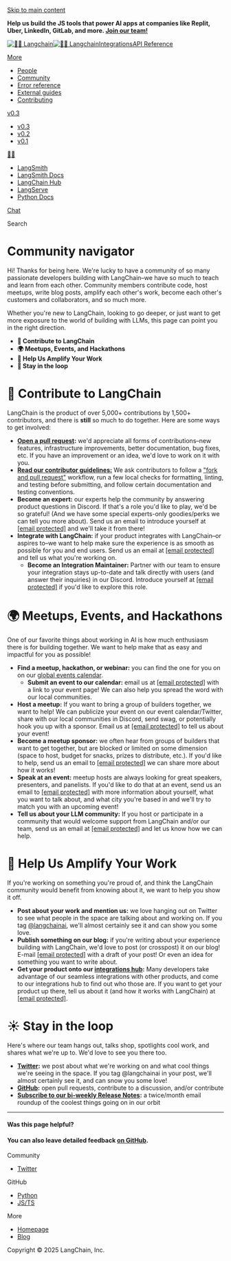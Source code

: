 [Skip to main content](#%5F%5Fdocusaurus%5FskipToContent%5Ffallback)

**Help us build the JS tools that power AI apps at companies like Replit, Uber, LinkedIn, GitLab, and more. [Join our team!](https://jobs.ashbyhq.com/langchain/05efa205-8560-43fd-bfcc-3f7697561cfb?utm%5Fsource=https%3A%2F%2Fjs.langchain.com%2F&utm%5Fcampaign=langchainjs%5Fdocs)**

[![🦜️🔗 Langchain](/img/brand/wordmark.png)![🦜️🔗 Langchain](/img/brand/wordmark-dark.png)](/)[Integrations](/docs/integrations/platforms/)[API Reference](https://v03.api.js.langchain.com)

[More](#)
* [People](/docs/people/)
* [Community](/docs/community)
* [Error reference](/docs/troubleshooting/errors)
* [External guides](/docs/additional%5Fresources/tutorials)
* [Contributing](/docs/contributing)

[v0.3](#)
* [v0.3](/docs/introduction)
* [v0.2](https://js.langchain.com/v0.2/docs/introduction)
* [v0.1](https://js.langchain.com/v0.1/docs/get%5Fstarted/introduction)

[🦜🔗](#)
* [LangSmith](https://smith.langchain.com)
* [LangSmith Docs](https://docs.smith.langchain.com)
* [LangChain Hub](https://smith.langchain.com/hub)
* [LangServe](https://github.com/langchain-ai/langserve)
* [Python Docs](https://python.langchain.com/)

[Chat](https://chatjs.langchain.com)[](https://github.com/langchain-ai/langchainjs)

Search

# Community navigator

Hi! Thanks for being here. We're lucky to have a community of so many passionate developers building with LangChain–we have so much to teach and learn from each other. Community members contribute code, host meetups, write blog posts, amplify each other's work, become each other's customers and collaborators, and so much more.

Whether you're new to LangChain, looking to go deeper, or just want to get more exposure to the world of building with LLMs, this page can point you in the right direction.

* **🦜 Contribute to LangChain**
* **🌍 Meetups, Events, and Hackathons**
* **📣 Help Us Amplify Your Work**
* **💬 Stay in the loop**

# 🦜 Contribute to LangChain

LangChain is the product of over 5,000+ contributions by 1,500+ contributors, and there is **still** so much to do together. Here are some ways to get involved:

* **[Open a pull request](https://github.com/langchain-ai/langchainjs/issues):** we'd appreciate all forms of contributions–new features, infrastructure improvements, better documentation, bug fixes, etc. If you have an improvement or an idea, we'd love to work on it with you.
* **[Read our contributor guidelines:](https://github.com/langchain-ai/langchainjs/blob/main/CONTRIBUTING.md)** We ask contributors to follow a ["fork and pull request"](https://docs.github.com/en/get-started/quickstart/contributing-to-projects) workflow, run a few local checks for formatting, linting, and testing before submitting, and follow certain documentation and testing conventions.
* **Become an expert:** our experts help the community by answering product questions in Discord. If that's a role you'd like to play, we'd be so grateful! (And we have some special experts-only goodies/perks we can tell you more about). Send us an email to introduce yourself at [\[email protected\]](/cdn-cgi/l/email-protection#ff979a939390bf939e91989c979e9691d19b9a89) and we'll take it from there!
* **Integrate with LangChain:** if your product integrates with LangChain–or aspires to–we want to help make sure the experience is as smooth as possible for you and end users. Send us an email at [\[email protected\]](/cdn-cgi/l/email-protection#92faf7fefefdd2fef3fcf5f1faf3fbfcbcf6f7e4) and tell us what you're working on.  
   * **Become an Integration Maintainer:** Partner with our team to ensure your integration stays up-to-date and talk directly with users (and answer their inquiries) in our Discord. Introduce yourself at [\[email protected\]](/cdn-cgi/l/email-protection#2a424f4646456a464b444d49424b4344044e4f5c) if you'd like to explore this role.

# 🌍 Meetups, Events, and Hackathons

One of our favorite things about working in AI is how much enthusiasm there is for building together. We want to help make that as easy and impactful for you as possible!

* **Find a meetup, hackathon, or webinar:** you can find the one for you on on our [global events calendar](https://mirror-feeling-d80.notion.site/0bc81da76a184297b86ca8fc782ee9a3?v=0d80342540df465396546976a50cfb3f).  
   * **Submit an event to our calendar:** email us at [\[email protected\]](/cdn-cgi/l/email-protection#ef8a998a819b9caf838e81888c878e8681c18b8a99) with a link to your event page! We can also help you spread the word with our local communities.
* **Host a meetup:** If you want to bring a group of builders together, we want to help! We can publicize your event on our event calendar/Twitter, share with our local communities in Discord, send swag, or potentially hook you up with a sponsor. Email us at [\[email protected\]](/cdn-cgi/l/email-protection#c7a2b1a2a9b3b487aba6a9a0a4afa6aea9e9a3a2b1) to tell us about your event!
* **Become a meetup sponsor:** we often hear from groups of builders that want to get together, but are blocked or limited on some dimension (space to host, budget for snacks, prizes to distribute, etc.). If you'd like to help, send us an email to [\[email protected\]](/cdn-cgi/l/email-protection#eb8e9d8e859f98ab878a858c88838a8285c58f8e9d) we can share more about how it works!
* **Speak at an event:** meetup hosts are always looking for great speakers, presenters, and panelists. If you'd like to do that at an event, send us an email to [\[email protected\]](/cdn-cgi/l/email-protection#543c3138383b1438353a33373c353d3a7a303122) with more information about yourself, what you want to talk about, and what city you're based in and we'll try to match you with an upcoming event!
* **Tell us about your LLM community:** If you host or participate in a community that would welcome support from LangChain and/or our team, send us an email at [\[email protected\]](/cdn-cgi/l/email-protection#b4dcd1d8d8dbf4d8d5dad3d7dcd5ddda9ad0d1c2) and let us know how we can help.

# 📣 Help Us Amplify Your Work

If you're working on something you're proud of, and think the LangChain community would benefit from knowing about it, we want to help you show it off.

* **Post about your work and mention us:** we love hanging out on Twitter to see what people in the space are talking about and working on. If you tag [@langchainai](https://twitter.com/LangChainAI), we'll almost certainly see it and can show you some love.
* **Publish something on our blog:** if you're writing about your experience building with LangChain, we'd love to post (or crosspost) it on our blog! E-mail [\[email protected\]](/cdn-cgi/l/email-protection#96fef3fafaf9d6faf7f8f1f5fef7fff8b8f2f3e0) with a draft of your post! Or even an idea for something you want to write about.
* **Get your product onto our [integrations hub](https://integrations.langchain.com/):** Many developers take advantage of our seamless integrations with other products, and come to our integrations hub to find out who those are. If you want to get your product up there, tell us about it (and how it works with LangChain) at [\[email protected\]](/cdn-cgi/l/email-protection#a1c9c4cdcdcee1cdc0cfc6c2c9c0c8cf8fc5c4d7).

# ☀️ Stay in the loop

Here's where our team hangs out, talks shop, spotlights cool work, and shares what we're up to. We'd love to see you there too.

* **[Twitter](https://twitter.com/LangChainAI):** we post about what we're working on and what cool things we're seeing in the space. If you tag @langchainai in your post, we'll almost certainly see it, and can snow you some love!
* **[GitHub](https://github.com/langchain-ai/langchainjs):** open pull requests, contribute to a discussion, and/or contribute
* **[Subscribe to our bi-weekly Release Notes](https://6w1pwbss0py.typeform.com/to/KjZB1auB):** a twice/month email roundup of the coolest things going on in our orbit

---

#### Was this page helpful?

  
#### You can also leave detailed feedback [on GitHub](https://github.com/langchain-ai/langchainjs/issues/new?assignees=&labels=03+-+Documentation&projects=&template=documentation.yml&title=DOC%3A+%3CPlease+write+a+comprehensive+title+after+the+%27DOC%3A+%27+prefix%3E).

Community

* [Twitter](https://twitter.com/LangChainAI)

GitHub

* [Python](https://github.com/langchain-ai/langchain)
* [JS/TS](https://github.com/langchain-ai/langchainjs)

More

* [Homepage](https://langchain.com)
* [Blog](https://blog.langchain.dev)

Copyright © 2025 LangChain, Inc.